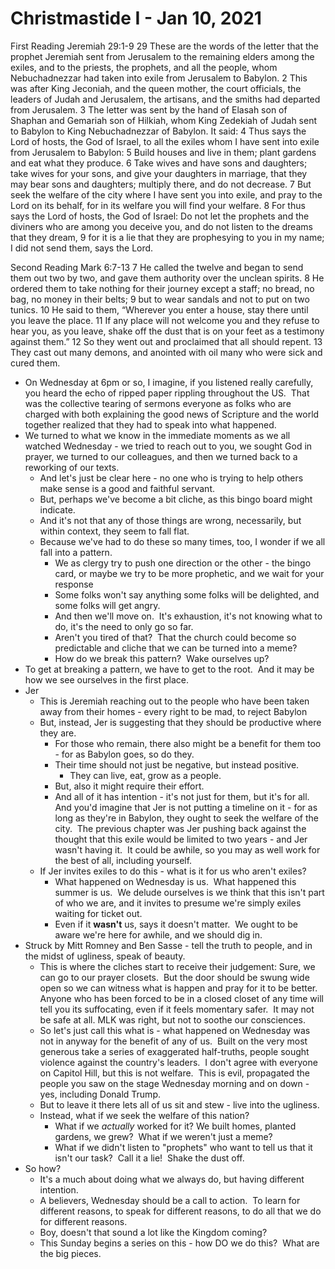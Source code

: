 # Christmastide I - Jan 10, 2021

First Reading Jeremiah 29:1-9
29 These are the words of the letter that the prophet Jeremiah sent from Jerusalem to the remaining elders among the exiles, and to the priests, the prophets, and all the people, whom Nebuchadnezzar had taken into exile from Jerusalem to Babylon. 2 This was after King Jeconiah, and the queen mother, the court officials, the leaders of Judah and Jerusalem, the artisans, and the smiths had departed from Jerusalem. 3 The letter was sent by the hand of Elasah son of Shaphan and Gemariah son of Hilkiah, whom King Zedekiah of Judah sent to Babylon to King Nebuchadnezzar of Babylon. It said: 4 Thus says the Lord of hosts, the God of Israel, to all the exiles whom I have sent into exile from Jerusalem to Babylon: 5 Build houses and live in them; plant gardens and eat what they produce. 6 Take wives and have sons and daughters; take wives for your sons, and give your daughters in marriage, that they may bear sons and daughters; multiply there, and do not decrease. 7 But seek the welfare of the city where I have sent you into exile, and pray to the Lord on its behalf, for in its welfare you will find your welfare. 8 For thus says the Lord of hosts, the God of Israel: Do not let the prophets and the diviners who are among you deceive you, and do not listen to the dreams that they dream, 9 for it is a lie that they are prophesying to you in my name; I did not send them, says the Lord.

Second Reading Mark 6:7-13
7 He called the twelve and began to send them out two by two, and gave them authority over the unclean spirits. 8 He ordered them to take nothing for their journey except a staff; no bread, no bag, no money in their belts; 9 but to wear sandals and not to put on two tunics. 10 He said to them, “Wherever you enter a house, stay there until you leave the place. 11 If any place will not welcome you and they refuse to hear you, as you leave, shake off the dust that is on your feet as a testimony against them.” 12 So they went out and proclaimed that all should repent. 13 They cast out many demons, and anointed with oil many who were sick and cured them.

* On Wednesday at 6pm or so, I imagine, if you listened really carefully, you heard the echo of ripped paper rippling throughout the US.  That was the collective tearing of sermons everyone as folks who are charged with both explaining the good news of Scripture and the world together realized that they had to speak into what happened.
* We turned to what we know in the immediate moments as we all watched Wednesday - we tried to reach out to you, we sought God in prayer, we turned to our colleagues, and then we turned back to a reworking of our texts.
	* And let's just be clear here - no one who is trying to help others make sense is a good and faithful servant.
	* But, perhaps we've become a bit cliche, as this bingo board might indicate.
	* And it's not that any of those things are wrong, necessarily, but within context, they seem to fall flat.
	* Because we've had to do these so many times, too, I wonder if we all fall into a pattern.
		* We as clergy try to push one direction or the other - the bingo card, or maybe we try to be more prophetic, and we wait for your response
		* Some folks won't say anything some folks will be delighted, and some folks will get angry.
		* And then we'll move on.  It's exhaustion, it's not knowing what to do, it's the need to only go so far.
		* Aren't you tired of that?  That the church could become so predictable and cliche that we can be turned into a meme? 
		* How do we break this pattern?  Wake ourselves up?
* To get at breaking a pattern, we have to get to the root.  And it may be how we see ourselves in the first place.
* Jer
	* This is Jeremiah reaching out to the people who have been taken away from their homes - every right to be mad, to reject Babylon
	* But, instead, Jer is suggesting that they should be productive where they are.
		* For those who remain, there also might be a benefit for them too - for as Babylon goes, so do they.
		* Their time should not just be negative, but instead positive.
			* They can live, eat, grow as a people.
		* But, also it might require their effort. 
		* And all of it has intention - it's not just for them, but it's for all.  And you'd imagine that Jer is not putting a timeline on it - for as long as they're in Babylon, they ought to seek the welfare of the city.  The previous chapter was Jer pushing back against the thought that this exile would be limited to two years - and Jer wasn't having it.  It could be awhile, so you may as well work for the best of all, including yourself.
	* If Jer invites exiles to do this - what is it for us who aren't exiles?
		* What happened on Wednesday is us.  What happened this summer is us.  We delude ourselves is we think that this isn't part of who we are, and it invites to presume we're simply exiles waiting for ticket out.
		* Even if it **wasn't** us, says it doesn't matter.  We ought to be aware we're here for awhile, and we should dig in.
* Struck by Mitt Romney and Ben Sasse - tell the truth to people, and in the midst of ugliness, speak of beauty.
	* This is where the cliches start to receive their judgement: Sure, we can go to our prayer closets.  But the door should be swung wide open so we can witness what is happen and pray for it to be better.  Anyone who has been forced to be in a closed closet of any time will tell you its suffocating, even if it feels momentary safer.  It may not be safe at all. MLK was right, but not to soothe our consciences. 
	* So let's just call this what is - what happened on Wednesday was not in anyway for the benefit of any of us.  Built on the very most generous take a series of exaggerated half-truths, people sought violence against the country's leaders.  I don't agree with everyone on Capitol Hill, but this is not welfare.  This is evil, propagated the people you saw on the stage Wednesday morning and on down - yes, including Donald Trump.
	* But to leave it there lets all of us sit and stew - live into the ugliness.
	* Instead, what if we seek the welfare of this nation?
		* What if we _actually_ worked for it? We built homes, planted gardens, we grew?  What if we weren't just a meme?
		* What if we didn't listen to "prophets" who want to tell us that it isn't our task?  Call it a lie!  Shake the dust off.
* So how?
	* It's a much about doing what we always do, but having different intention.
	* A believers, Wednesday should be a call to action.  To learn for different reasons, to speak for different reasons, to do all that we do for different reasons. 
	* Boy, doesn't that sound a lot like the Kingdom coming? 
	* This Sunday begins a series on this - how DO we do this?  What are the big pieces.
